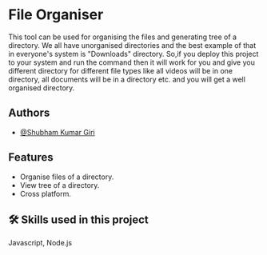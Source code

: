 
# File Organiser

This tool can be used for organising the files and generating tree of a directory. We all have unorganised directories and the best example of that in everyone's system is "Downloads" directory. So,if you deploy this project to your system and run the command then it will work for you and give you different directory for different file types like all videos will be in one directory, all documents will be in a directory etc. and you will get a well organised directory.

## Authors

- [@Shubham Kumar Giri](https://github.com/Skg4541)


## Features

- Organise files of a directory.
- View tree of a directory.
- Cross platform.


## 🛠 Skills used in this project
Javascript, Node.js

